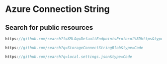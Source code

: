 # Azure Connection String

## Search for public resources

```csharp
https://github.com/search?l=XML&q=DefaultEndpointsProtocol%3Dhttps&type=Code

https://github.com/search?q=StorageConnectStringBlob&type=Code

https://github.com/search?q=local.settings.json&type=Code
```

